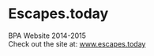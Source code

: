 Escapes.today
=============

BPA Website 2014-2015<br>
Check out the site at: <a  target="_blank" href="http://www.escapes.today">www.escapes.today</a>

